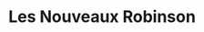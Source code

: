 ---
title: "Les Nouveaux Robinson"
url: /asnieres-sur-seine/les-nouveaux-robinson/
shop: supermarché
---